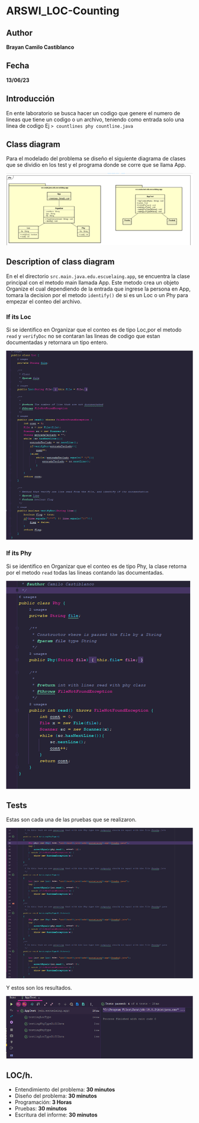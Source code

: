 # ARSWI_LOC-Counting
## Author 
**Brayan Camilo Castiblanco** 
## Fecha
**13/06/23**
## Introducción
En ente laboratorio se busca hacer un codigo que  genere el numero de lineas que tiene un codigo o un archivo, teniendo como entrada solo una linea de codigo Ej  `> countlines phy countline.java`</s>

## Class diagram
Para el modelado del problema se diseño el siguiente diagrama de clases que se dividio en los test y el programa donde se corre que se llama App.

![](img/diagramClass.png)
## Description of class diagram
En el el directorio `src.main.java.edu.escuelaing.app`, se encuentra la clase principal con el metodo main llamada App.
Este metodo crea un objeto Organize el cual dependiendo de la entrada que ingrese la persona en App, tomara la decision por el metodo `identify()` de si es un Loc o un Phy para empezar el conteo del archivo.
### If its Loc
Si se identifico en Organizar que el conteo es de tipo Loc,por el metodo `read` y `verifyDoc` no se contaran las lineas de codigo que estan documentadas y retornara un tipo entero.

![](img/LOC.png)
### If its Phy
Si se identifico en Organizar que el conteo es de tipo Phy, la clase retorna por el metodo `read` todas las lineas contando las documentadas.

![](img/phy.png)

## Tests
Estas son cada una de las pruebas que se realizaron.

![](img/TestCode.png)

Y estos son los resultados.

![](img/AppTest.png)

## LOC/h.
+ Entendimiento del problema: **30 minutos**
+ Diseño del problema: **30 minutos**
+ Programación: **3 Horas**
+ Pruebas: **30 minutos**
+ Escritura del informe: **30 minutos** 
